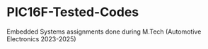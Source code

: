 # PIC16F-Tested-Codes
 Embedded Systems assignments done during M.Tech (Automotive Electronics 2023-2025)
